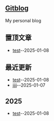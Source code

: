 ## [Gitblog](https://goabout2.github.io/gitblog/)
My personal blog

## 置顶文章
- [test](https://github.com/goabout2/gitblog/issues/5)--2025-01-08
## 最近更新
- [test](https://github.com/goabout2/gitblog/issues/5)--2025-01-08
- [jjjj](https://github.com/goabout2/gitblog/issues/3)--2025-01-07
## 2025
- [test](https://github.com/goabout2/gitblog/issues/5)--2025-01-08
